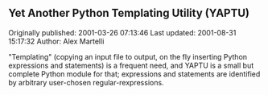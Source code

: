 ## Yet Another Python Templating Utility (YAPTU) 
Originally published: 2001-03-26 07:13:46 
Last updated: 2001-08-31 15:17:32 
Author: Alex Martelli 
 
"Templating" (copying an input file to output, on the fly inserting Python expressions and statements) is a frequent need, and YAPTU is a small but complete Python module for that; expressions and statements are identified by arbitrary user-chosen regular-rexpressions.